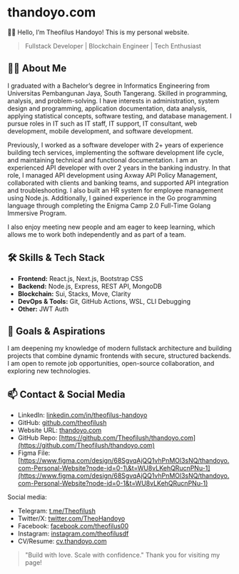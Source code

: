 # thandoyo.com

👨‍💻 Hello, I’m Theofilus Handoyo! This is my personal website.

> Fullstack Developer | Blockchain Engineer | Tech Enthusiast

## 🧑‍💻 About Me

I graduated with a Bachelor’s degree in Informatics Engineering from Universitas Pembangunan Jaya, South Tangerang. Skilled in programming, analysis, and problem-solving. I have interests in administration, system design and programming, application documentation, data analysis, applying statistical concepts, software testing, and database management. I pursue roles in IT such as IT staff, IT support, IT consultant, web development, mobile development, and software development.

Previously, I worked as a software developer with 2+ years of experience building tech services, implementing the software development life cycle, and maintaining technical and functional documentation. I am an experienced API developer with over 2 years in the banking industry. In that role, I managed API development using Axway API Policy Management, collaborated with clients and banking teams, and supported API integration and troubleshooting. I also built an HR system for employee management using Node.js. Additionally, I gained experience in the Go programming language through completing the Enigma Camp 2.0 Full-Time Golang Immersive Program.

I also enjoy meeting new people and am eager to keep learning, which allows me to work both independently and as part of a team.

## 🛠️ Skills & Tech Stack

- **Frontend:** React.js, Next.js, Bootstrap CSS
- **Backend:** Node.js, Express, REST API, MongoDB
- **Blockchain:** Sui, Stacks, Move, Clarity
- **DevOps & Tools:** Git, GitHub Actions, WSL, CLI Debugging
- **Other:** JWT Auth

## 🎯 Goals & Aspirations

I am deepening my knowledge of modern fullstack architecture and building projects that combine dynamic frontends with secure, structured backends. I am open to remote job opportunities, open-source collaboration, and exploring new technologies.

## 📫 Contact & Social Media

- LinkedIn: [linkedin.com/in/theofilus-handoyo](https://linkedin.com/in/theofilus-handoyo)
- GitHub: [github.com/theofilush](https://github.com/theofilush)
- Website URL: [thandoyo.com](https://thandoyo.com)
- GitHub Repo: [https://github.com/Theofilush/thandoyo.com](https://github.com/Theofilush/thandoyo.com)
- Figma File: [https://www.figma.com/design/68SgvqAjQQ1vhPnMOl3sNQ/thandoyo.com-Personal-Website?node-id=0-1\&t=WU8vLKehQRucnPNu-1](https://www.figma.com/design/68SgvqAjQQ1vhPnMOl3sNQ/thandoyo.com-Personal-Website?node-id=0-1&t=WU8vLKehQRucnPNu-1)

Social media:

- Telegram: [t.me/Theofilush](https://t.me/Theofilush)
- Twitter/X: [twitter.com/TheoHandoyo](https://twitter.com/TheoHandoyo)
- Facebook: [facebook.com/theofilus00](https://facebook.com/mhaidarhanif)
- Instagram: [instagram.com/theofilusdf](https://instagram.com/theofilusdf)
- CV/Resume: [cv.thandoyo.com](https://cv.thandoyo.com)

> "Build with love. Scale with confidence."
> Thank you for visiting my page!
